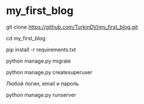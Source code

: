 # my_first_blog

git clone https://github.com/TurkinDV/my_first_blog.git

cd my_first_blog

pip install -r requirements.txt

python manage.py migrate

python manage.py createsuperuser

Любой логин, email и пароль

python manage.py runserver
